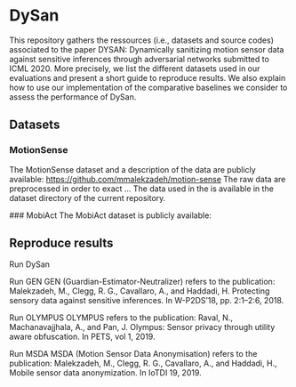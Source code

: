 # DySan


This repository gathers the ressources (i.e., datasets and source codes) associated to the paper DYSAN: Dynamically sanitizing motion sensor data against sensitive inferences through adversarial networks submitted to ICML 2020. More precisely, we list the different datasets used in our evaluations and present a short guide to reproduce results. We also explain how to use our implementation of the comparative baselines we consider to assess the performance of DySan.


## Datasets


### MotionSense
The MotionSense dataset and a description of the data are publicly available: https://github.com/mmalekzadeh/motion-sense
The raw data are preprocessed in order to exact ...
The data used in the is available in the dataset directory of the current repository.



### MobiAct
The MobiAct dataset is publicly available: 

## Reproduce results

Run DySan



Run GEN 
GEN (Guardian-Estimator-Neutralizer) refers to the publication: Malekzadeh, M., Clegg, R. G., Cavallaro, A., and Haddadi, H. Protecting sensory data against sensitive inferences. In W-P2DS’18, pp. 2:1–2:6, 2018.



Run OLYMPUS
OLYMPUS refers to the publication: Raval, N., Machanavajjhala, A., and Pan, J. Olympus: Sensor privacy through utility aware obfuscation. In PETS, vol 1, 2019.



Run MSDA
MSDA (Motion Sensor Data Anonymisation) refers to the publication: Malekzadeh, M., Clegg, R. G., Cavallaro, A., and Haddadi, H., Mobile sensor data anonymization. In
IoTDI 19, 2019.



